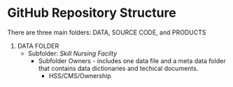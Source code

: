 # GitHub Repository Structure
There are three main folders: DATA, SOURCE CODE, and PRODUCTS
1. DATA FOLDER
   - Subfolder: *Skill Nursing Facilty*
     - Subfolder Owners - includes one data file and a meta data folder that contains data dictionaries and techical documents.
       - HSS/CMS/Ownership
